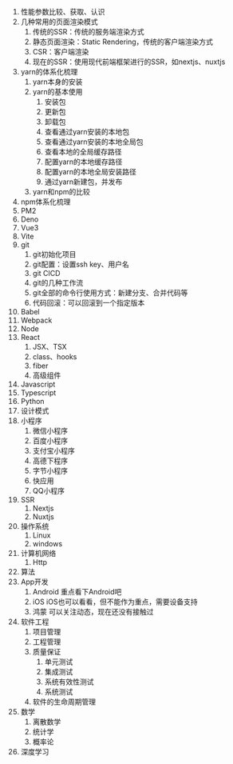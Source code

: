 1. 性能参数比较、获取、认识
2. 几种常用的页面渲染模式
   1. 传统的SSR：传统的服务端渲染方式
   2. 静态页面渲染：Static Rendering，传统的客户端渲染方式
   3. CSR：客户端渲染
   4. 现在的SSR：使用现代前端框架进行的SSR，如nextjs、nuxtjs
3. yarn的体系化梳理
   1. yarn本身的安装
   2. yarn的基本使用
      1. 安装包
      2. 更新包
      3. 卸载包
      4. 查看通过yarn安装的本地包
      5. 查看通过yarn安装的本地全局包
      6. 查看本地的全局缓存路径
      7. 配置yarn的本地缓存路径
      8. 配置yarn的本地全局安装路径
      9. 通过yarn新建包，并发布
    3. yarn和npm的比较
4. npm体系化梳理
5. PM2
6. Deno
7. Vue3
8. Vite
9. git
   1.  git初始化项目
   2.  git配置：设置ssh key、用户名
   3.  git CICD
   4.  git的几种工作流
   5.  git全部的命令行使用方式：新建分支、合并代码等
   6.  代码回滚：可以回滚到一个指定版本
10. Babel
11. Webpack
12. Node
13. React
    1. JSX、TSX
    2. class、hooks
    3. fiber
    4. 高级组件
14. Javascript
15. Typescript
16. Python
17. 设计模式
18. 小程序
    1.  微信小程序
    2.  百度小程序
    3.  支付宝小程序
    4.  高德下程序
    5.  字节小程序
    6.  快应用
    7.  QQ小程序
19. SSR
    1.  Nextjs
    2.  Nuxtjs
20. 操作系统
    1.  Linux
    2.  windows
21. 计算机网络
    1.  Http
22. 算法
23. App开发
    1.  Android   重点看下Android吧
    2.  iOS  iOS也可以看看，但不能作为重点，需要设备支持
    3.  鸿蒙   可以关注动态，现在还没有接触过
24. 软件工程
    1.  项目管理
    2.  工程管理
    3.  质量保证
        1.  单元测试
        2.  集成测试
        3.  系统有效性测试
        4.  系统测试
    4.  软件的生命周期管理
25. 数学
    1.  离散数学
    2.  统计学
    3.  概率论
26. 深度学习